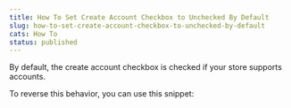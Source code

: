 ```yaml
---
title: How To Set Create Account Checkbox to Unchecked By Default
slug: how-to-set-create-account-checkbox-to-unchecked-by-default
cats: How To
status: published
---
```



  <p>
    By default, the create account checkbox is checked if your store supports accounts.
  </p>
  <p>
    To reverse this behavior, you can use this snippet:
  </p>
  <script src="https://gist.github.com/clifgriffin/453171628e0c5790491c9b3674667c79.js" type="text/javascript"></script>
